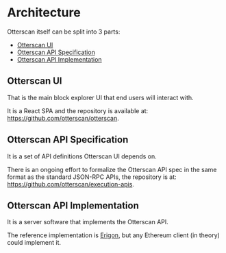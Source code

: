 # Architecture

Otterscan itself can be split into 3 parts:

- [Otterscan UI](#otterscan-ui)
- [Otterscan API Specification](#otterscan-api-specification)
- [Otterscan API Implementation](#otterscan-api-implementation)

## Otterscan UI

That is the main block explorer UI that end users will interact with.

It is a React SPA and the repository is available at: <https://github.com/otterscan/otterscan>.

## Otterscan API Specification

It is a set of API definitions Otterscan UI depends on.

There is an ongoing effort to formalize the Otterscan API spec in the same format as the standard JSON-RPC APIs, the repository is at: <https://github.com/otterscan/execution-apis>.

## Otterscan API Implementation

It is a server software that implements the Otterscan API.

The reference implementation is [Erigon](https://github.com/erigontech/erigon), but any Ethereum client (in theory) could implement it.
